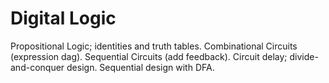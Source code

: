 # Digital Logic

Propositional Logic; identities and truth tables.
Combinational Circuits (expression dag). Sequential Circuits (add feedback). Circuit delay; divide-and-conquer design. Sequential design with DFA.
